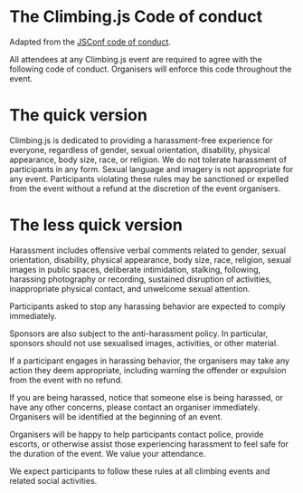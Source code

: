 # The Climbing.js Code of conduct

Adapted from the [JSConf code of conduct](http://jsconf.com/codeofconduct.html).

All attendees at any Climbing.js event are required to agree with the following code of conduct. Organisers will enforce this code throughout the event.

# The quick version

Climbing.js is dedicated to providing a harassment-free experience for everyone, regardless of gender, sexual orientation, disability, physical appearance, body size, race, or religion. We do not tolerate harassment of participants in any form. Sexual language and imagery is not appropriate for any event. Participants violating these rules may be sanctioned or expelled from the event without a refund at the discretion of the event organisers.

# The less quick version

Harassment includes offensive verbal comments related to gender, sexual orientation, disability, physical appearance, body size, race, religion, sexual images in public spaces, deliberate intimidation, stalking, following, harassing photography or recording, sustained disruption of activities, inappropriate physical contact, and unwelcome sexual attention.

Participants asked to stop any harassing behavior are expected to comply immediately.

Sponsors are also subject to the anti-harassment policy. In particular, sponsors should not use sexualised images, activities, or other material.

If a participant engages in harassing behavior, the organisers may take any action they deem appropriate, including warning the offender or expulsion from the event with no refund.

If you are being harassed, notice that someone else is being harassed, or have any other concerns, please contact an organiser immediately. Organisers will be identified at the beginning of an event.

Organisers will be happy to help participants contact police, provide escorts, or otherwise assist those experiencing harassment to feel safe for the duration of the event. We value your attendance.

We expect participants to follow these rules at all climbing events and related social activities.

